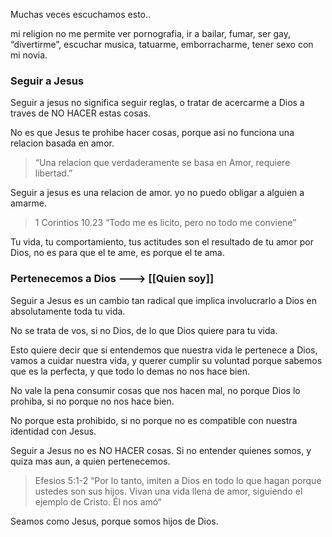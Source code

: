 Muchas veces escuchamos esto..

mi religion no me permite ver pornografia, ir a bailar, fumar, ser gay, “divertirme”, escuchar musica, tatuarme, emborracharme, tener sexo con mi novia.

### Seguir a Jesus

Seguir a jesus no significa seguir reglas, o tratar de acercarme a Dios a traves de NO HACER estas cosas.

No es que Jesus te prohibe hacer cosas, porque asi no funciona una relacion basada en amor.

> “Una relacion que verdaderamente se basa en Amor, requiere libertad.”

Seguir a jesus es una relacion de amor. yo no puedo obligar a alguien a amarme.

> 1 Corintios 10.23 “Todo me es licito, pero no todo me conviene”

Tu vida, tu comportamiento, tus actitudes son el resultado de tu amor por Dios, no es para que el te ame, es porque el te ama.

### Pertenecemos a Dios ---> [[Quien soy]]

Seguir a Jesus es un cambio tan radical que implica involucrarlo a Dios en absolutamente toda tu vida.

No se trata de vos, si no Dios, de lo que Dios quiere para tu vida.

Esto quiere decir que si entendemos que nuestra vida le pertenece a Dios, vamos a cuidar nuestra vida, y querer cumplir su voluntad porque sabemos que es la perfecta, y que todo lo demas no nos hace bien.

No vale la pena consumir cosas que nos hacen mal, no porque Dios lo prohiba, si no porque no nos hace bien.

No porque esta prohibido, si no porque no es compatible con nuestra identidad con Jesus.

Seguir a Jesus no es NO HACER cosas. Si no entender quienes somos, y quiza mas aun, a quien pertenecemos.

> Efesios 5:1-2 “Por lo tanto, imiten a Dios en todo lo que hagan porque ustedes son sus hijos. Vivan una vida llena de amor, siguiendo el ejemplo de Cristo. Él nos amó“

Seamos como Jesus, porque somos hijos de Dios.